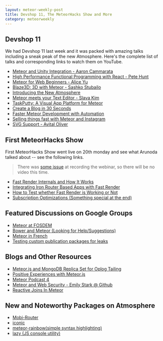 ```yaml
---
layout: meteor-weekly-post
title: Devshop 11, The MeteorHacks Show and More
category: meteorweekly
---
```


## Devshop 11
We had Devshop 11 last week and it was packed with amazing talks including a sneak peak of the new Atmosphere. Here's the complete list of talks and corresponding links to watch them on YouTube.

* [Meteor and Unity Integration - Aaron Cammarata](http://www.youtube.com/watch?v=Lqcs6hPOcFw&feature=share&t=22m50s)
* [High Performance Functional Programming with React - Pete Hunt](http://www.youtube.com/watch?v=Lqcs6hPOcFw&feature=share&t=49m20s)
* [Meteor for Web Beginners - Alice Yu](http://www.youtube.com/watch?v=Lqcs6hPOcFw&feature=share&t=1h23m21s)
* [Blaze3D: 3D with Meteor - Sashko Stubailo](http://www.youtube.com/watch?v=Lqcs6hPOcFw&feature=share&t=1h29m11s)
* [Introducing the New Atmosphere](http://www.youtube.com/watch?v=Lqcs6hPOcFw&feature=share&t=1h33m52s)
* [Meteor meets your Text Editor - Slava Kim](http://www.youtube.com/watch?v=Lqcs6hPOcFw&feature=share&t=1h43m46s)
* [TaskPutty: A Visual App Platform for Meteor](http://www.youtube.com/watch?v=Lqcs6hPOcFw&feature=share&t=1h54m28s)
* [Create a Blog in 30 Seconds](http://www.youtube.com/watch?v=Lqcs6hPOcFw&feature=share&t=1h59m29s)
* [Faster Meteor Development with Automation](http://www.youtube.com/watch?v=Lqcs6hPOcFw&feature=share&t=2h5m29s)
* [Selling things fast with Meteor and Instagram](http://www.youtube.com/watch?v=Lqcs6hPOcFw&feature=share&t=2h10m23s)
* [SVG Support - Avital Oliver](http://www.youtube.com/watch?v=Lqcs6hPOcFw&feature=share&t=2h15m29s)

## First MeteorHacks Show
First MeteorHacks Show went live on 20th monday and see what Arunoda talked about -- see the following links. 

> There was [some issue](http://meteorhacks.com/whats-happended-at-the-first-meteorhacks-show.html) at recording the webinar, so there will be no video this time.

* [Fast Render Internals and How It Works](http://meteorhacks.com/fast-render-internals-and-how-it-works.html)
* [Integrating Iron Router Based Apps with Fast Render](http://meteorhacks.com/integrating-iron-router-based-apps-with-fast-render.html)
* [How to Test whether Fast Render is Working or Not](http://meteorhacks.com/how-to-test-fast-render-working-or-not.html)
* [Subscription Optimizations (Something special at the end)](http://meteorhacks.com/meteor-subscription-optimizations.html)

## Featured Discussions on Google Groups

* [Meteor at FOSDEM](https://groups.google.com/forum/#!topic/meteor-talk/3hW3mVLRuyA)
* [Bower and Meteor (Looking for Help/Suggestions)](https://groups.google.com/forum/#!topic/meteor-talk/rWeGddSkLuc)
* [Meteor in French](https://groups.google.com/forum/#!topic/meteor-talk/gKUuU0Rq0So)
* [Testing custom publication packages for leaks](https://groups.google.com/forum/#!topic/meteor-core/J9qfZwfvDcw)

## Blogs and Other Resources

* [Meteor.js and MongoDB Replica Set for Oplog Tailing](http://manuel-schoebel.com/blog/meteorjs-and-mongodb-replica-set-for-oplog-tailing)
* [Positive Experiences with Meteor.js](http://eduardofernandez.me/2014/01/09/Positive-Experiences-With-Meteor/)
* [Meteor Podcast 4](http://www.meteorpodcast.com/2014/01/31/episode-4-january-31st-2014/)
* [Meteor and Web Security - Emily Stark @ Github]( http://www.livestream.com/githubpub/video?clipId=pla_3bc04cfc-4b3e-4810-acdd-8cfe79a3018e)
* [Reactive Joins In Meteor](https://www.discovermeteor.com/2014/01/31/reactive-joins-in-meteor/)

## New and Noteworthy Packages on Atmosphere 

* [Mobi-Router](https://atmosphere.meteor.com/package/Mobi-Router)
* [iconic](https://atmosphere.meteor.com/package/ionic)
* [meteor-rainbow(simple syntax highlighting)](https://atmosphere.meteor.com/package/meteor-rainbow)
* [lazy (JS console utility)](https://atmosphere.meteor.com/package/lazy)